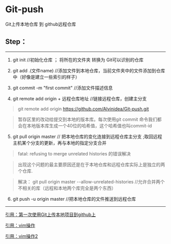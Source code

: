 # Git-push
Git上传本地仓库 到 github远程仓库

## Step：

---

1. git init //初始化仓库 ；  将所在的文件夹 转换为 Git可以识别的仓库

2. git add .(文件name) //添加文件到本地仓库，当前文件夹中的文件添加到仓库中（好像是建立一些索引的样子）

3. git commit -m "first commit" //添加文件描述信息 

4. git remote add origin + 远程仓库地址 //链接远程仓库，创建主分支 

> git remote add origin https://github.com/Alvinidea/Git-push.git

> 暂存区里的改动给提交到本地的版本库。每次使用git commit 命令我们都会在本地版本库生成一个40位的哈希值，这个哈希值也叫commit-id

5. git pull origin master // 把本地仓库的变化连接到远程仓库主分支 ;取回远程主机某个分支的更新，再与本地的指定分支合并

> fatal: refusing to merge unrelated histories 的错误解决

> 出现这个问题的最主要原因还是在于本地仓库和远程仓库实际上是独立的两个仓库.

> 解决： git pull origin master --allow-unrelated-histories //允许合并两个不相关的库（远程和本地两个库完全是两个东西）

6. git push -u origin master //把本地仓库的文件推送到远程仓库

---


[引用：第一次使用Git上传本地项目到github上](https://www.cnblogs.com/sdcs/p/8270029.html)

[引用：vim操作](http://c.biancheng.net/view/804.html)

[引用：vim操作2](https://www.cnblogs.com/chengjiawei/p/9339951.html)
